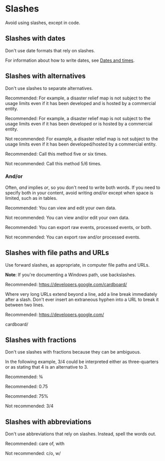 
# Slashes  

Avoid using slashes, except in code.

## Slashes with dates

Don't use date formats that rely on slashes.

For information about how to write dates, see
[Dates and times](/style/dates-times).

## Slashes with alternatives

Don't use slashes to separate alternatives.

Recommended: For example, a disaster
relief map is not subject to the usage limits even if it has been developed and
is hosted by a commercial entity.

Recommended: For example, a disaster
relief map is not subject to the usage limits even if it has been developed or
is hosted by a commercial entity.

Not recommended: For example, a disaster
relief map is not subject to the usage limits even if it has been
developed/hosted by a commercial entity.

  

Recommended: Call this method five or six
times.

Not recommended: Call this method 5/6
times.

### And/or

Often, *and* implies *or*, so you don't need to write both words.
If you need to specify both in your content, avoid writing *and/or* except
when space is limited, such as in tables.

Recommended: You can view
and edit your own data.

Not recommended: You can
view and/or edit your own data.

  

Recommended: You can
export raw events, processed events, or both.

Not recommended: You can
export raw and/or processed events.

## Slashes with file paths and URLs

Use forward slashes, as appropriate, in computer file paths and URLs.

**Note**: If you're documenting a Windows path, use backslashes.

Recommended:
https://developers.google.com/cardboard/

Where very long URLs extend beyond a line, add a line break immediately after
a slash. Don't ever insert an extraneous hyphen into a URL to break it between two lines.

Recommended:
https://developers.google.com/
  
cardboard/

## Slashes with fractions

Don't use slashes with fractions because they can be ambiguous.

In the following example, 3/4 could be interpreted either as three-quarters
or as stating that 4 is an alternative to 3.

Recommended: ¾

Recommended: 0.75

Recommended: 75%

Not recommended: 3/4

## Slashes with abbreviations

Don't use abbreviations that rely on slashes. Instead, spell the words out.

Recommended: care of, with

Not recommended: c/o, w/

